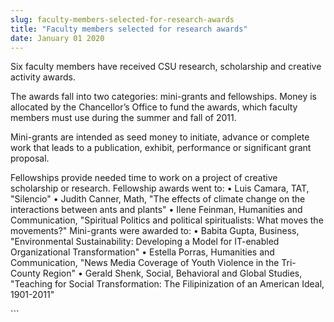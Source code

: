 ```yaml
---
slug: faculty-members-selected-for-research-awards
title: "Faculty members selected for research awards"
date: January 01 2020
---
```


 
<p>
  Six faculty members have received CSU research, scholarship and creative
  activity awards.
</p>
<p>
  The awards fall into two categories: mini-grants and fellowships. Money is
  allocated by the Chancellor’s Office to fund the awards, which faculty members
  must use during the summer and fall of 2011.
</p>
<p>
  Mini-grants are intended as seed money to initiate, advance or complete work
  that leads to a publication, exhibit, performance or significant grant
  proposal.
</p>
<p>
  Fellowships provide needed time to work on a project of creative scholarship
  or research. Fellowship awards went to: • Luis Camara, TAT, "Silencio" •
  Judith Canner, Math, "The effects of climate change on the interactions
  between ants and plants" • Ilene Feinman, Humanities and Communication,
  "Spiritual Politics and political spiritualists: What moves the movements?"
  Mini-grants were awarded to: • Babita Gupta, Business, "Environmental
  Sustainability: Developing a Model for IT-enabled Organizational
  Transformation" • Estella Porras, Humanities and Communication, "News Media
  Coverage of Youth Violence in the Tri-County Region" • Gerald Shenk, Social,
  Behavioral and Global Studies, "Teaching for Social Transformation: The
  Filipinization of an American Ideal, 1901-2011"
</p>
```
